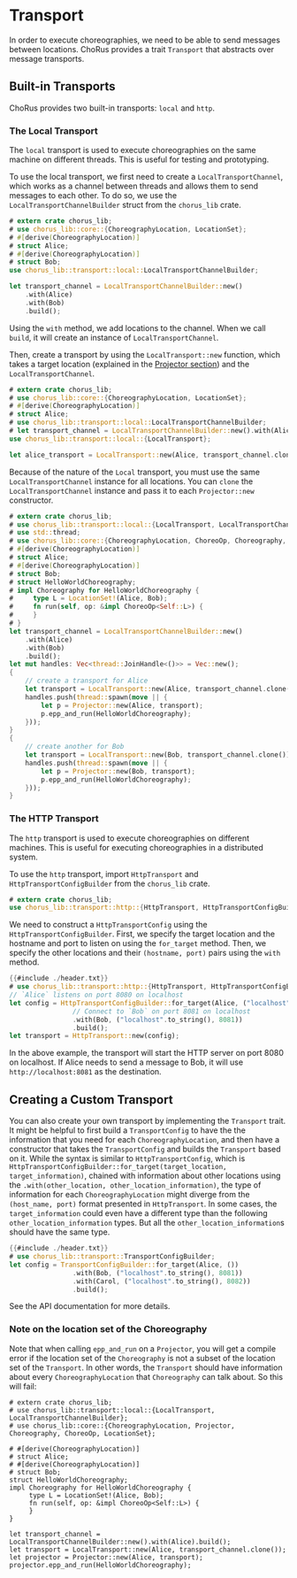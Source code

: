 # Transport

In order to execute choreographies, we need to be able to send messages between locations. ChoRus provides a trait `Transport` that abstracts over message transports.

## Built-in Transports

ChoRus provides two built-in transports: `local` and `http`.

### The Local Transport

The `local` transport is used to execute choreographies on the same machine on different threads. This is useful for testing and prototyping.

To use the local transport, we first need to create a `LocalTransportChannel`, which works as a channel between threads and allows them to send messages to each other. To do so, we use the `LocalTransportChannelBuilder` struct from the `chorus_lib` crate.

```rust
# extern crate chorus_lib;
# use chorus_lib::core::{ChoreographyLocation, LocationSet};
# #[derive(ChoreographyLocation)]
# struct Alice;
# #[derive(ChoreographyLocation)]
# struct Bob;
use chorus_lib::transport::local::LocalTransportChannelBuilder;

let transport_channel = LocalTransportChannelBuilder::new()
    .with(Alice)
    .with(Bob)
    .build();
```

Using the `with` method, we add locations to the channel. When we call `build`, it will create an instance of `LocalTransportChannel`.

Then, create a transport by using the `LocalTransport::new` function, which takes a target location (explained in the [Projector section](./guide-projector.md)) and the `LocalTransportChannel`.

```rust
# extern crate chorus_lib;
# use chorus_lib::core::{ChoreographyLocation, LocationSet};
# #[derive(ChoreographyLocation)]
# struct Alice;
# use chorus_lib::transport::local::LocalTransportChannelBuilder;
# let transport_channel = LocalTransportChannelBuilder::new().with(Alice).build();
use chorus_lib::transport::local::{LocalTransport};

let alice_transport = LocalTransport::new(Alice, transport_channel.clone());
```

Because of the nature of the `Local` transport, you must use the same `LocalTransportChannel` instance for all locations. You can `clone` the `LocalTransportChannel` instance and pass it to each `Projector::new` constructor.

```rust
# extern crate chorus_lib;
# use chorus_lib::transport::local::{LocalTransport, LocalTransportChannelBuilder};
# use std::thread;
# use chorus_lib::core::{ChoreographyLocation, ChoreoOp, Choreography, Projector, LocationSet};
# #[derive(ChoreographyLocation)]
# struct Alice;
# #[derive(ChoreographyLocation)]
# struct Bob;
# struct HelloWorldChoreography;
# impl Choreography for HelloWorldChoreography {
#     type L = LocationSet!(Alice, Bob);
#     fn run(self, op: &impl ChoreoOp<Self::L>) {
#     }
# }
let transport_channel = LocalTransportChannelBuilder::new()
    .with(Alice)
    .with(Bob)
    .build();
let mut handles: Vec<thread::JoinHandle<()>> = Vec::new();
{
    // create a transport for Alice
    let transport = LocalTransport::new(Alice, transport_channel.clone());
    handles.push(thread::spawn(move || {
        let p = Projector::new(Alice, transport);
        p.epp_and_run(HelloWorldChoreography);
    }));
}
{
    // create another for Bob
    let transport = LocalTransport::new(Bob, transport_channel.clone());
    handles.push(thread::spawn(move || {
        let p = Projector::new(Bob, transport);
        p.epp_and_run(HelloWorldChoreography);
    }));
}
```

### The HTTP Transport

The `http` transport is used to execute choreographies on different machines. This is useful for executing choreographies in a distributed system.

To use the `http` transport, import `HttpTransport` and `HttpTransportConfigBuilder` from the `chorus_lib` crate.

```rust
# extern crate chorus_lib;
use chorus_lib::transport::http::{HttpTransport, HttpTransportConfigBuilder};
```

We need to construct a `HttpTransportConfig` using the `HttpTransportConfigBuilder`. First, we specify the target location and the hostname and port to listen on using the `for_target` method. Then, we specify the other locations and their `(hostname, port)` pairs using the `with` method.

```rust
{{#include ./header.txt}}
# use chorus_lib::transport::http::{HttpTransport, HttpTransportConfigBuilder};
// `Alice` listens on port 8080 on localhost
let config = HttpTransportConfigBuilder::for_target(Alice, ("localhost".to_string(), 8080))
                // Connect to `Bob` on port 8081 on localhost
                .with(Bob, ("localhost".to_string(), 8081))
                .build();
let transport = HttpTransport::new(config);
```

In the above example, the transport will start the HTTP server on port 8080 on localhost. If Alice needs to send a message to Bob, it will use `http://localhost:8081` as the destination.

## Creating a Custom Transport

You can also create your own transport by implementing the `Transport` trait. It might be helpful to first build a `TransportConfig` to have the the information that you need for each `ChoreographyLocation`, and then have a constructor that takes the `TransportConfig` and builds the `Transport` based on it. While the syntax is similar to `HttpTransportConfig`, which is `HttpTransportConfigBuilder::for_target(target_location, target_information)`, chained with information about other locations using the `.with(other_location, other_location_information)`,  the type of information for each `ChoreographyLocation` might diverge from the `(host_name, port)` format presented in `HttpTransport`. In some cases, the `target_information` could even have a different type than the following `other_location_information` types. But all the `other_location_information`s should have the same type.

```rust
{{#include ./header.txt}}
# use chorus_lib::transport::TransportConfigBuilder;
let config = TransportConfigBuilder::for_target(Alice, ())
                .with(Bob, ("localhost".to_string(), 8081))
                .with(Carol, ("localhost".to_string(), 8082))
                .build();
```

See the API documentation for more details.

### Note on the location set of the Choreography

Note that when calling `epp_and_run` on a `Projector`, you will get a compile error if the location set of the `Choreography` is not a subset of the location set of the `Transport`. In other words, the `Transport` should have information about every `ChoreographyLocation` that `Choreography` can talk about. So this will fail:

```rust, compile_fail
# extern crate chorus_lib;
# use chorus_lib::transport::local::{LocalTransport, LocalTransportChannelBuilder};
# use chorus_lib::core::{ChoreographyLocation, Projector, Choreography, ChoreoOp, LocationSet};

# #[derive(ChoreographyLocation)]
# struct Alice;
# #[derive(ChoreographyLocation)]
# struct Bob;
struct HelloWorldChoreography;
impl Choreography for HelloWorldChoreography {
     type L = LocationSet!(Alice, Bob);
     fn run(self, op: &impl ChoreoOp<Self::L>) {
     }
}

let transport_channel = LocalTransportChannelBuilder::new().with(Alice).build();
let transport = LocalTransport::new(Alice, transport_channel.clone());
let projector = Projector::new(Alice, transport);
projector.epp_and_run(HelloWorldChoreography);
```
